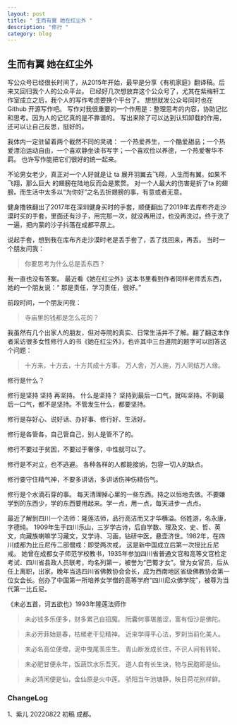 ```yaml
---
layout: post
title: " 生而有翼 她在红尘外 "
description: "修行 "
category: blog
---
```


## 生而有翼 她在红尘外

写公众号已经很长时间了，从2015年开始，最早是分享《有机家庭》翻译稿。后来又回归我个人的公众平台。
已经好几次想放弃这个公众号了，尤其在紫梅轩工作室成立之后，我个人的写作考虑要换个平台了。
想想就发公众号同时也在 Github 开源写作吧。
写作对我很重要的一个作用是：整理思考的内容，协助记忆和思考。因为人的记忆真的是不靠谱的。 
写出来除了可以达到认知卸载的作用，还可以让自己反思，挺好的。

我体内一定驻留着两个截然不同的灵魂： 一个热爱养生，一个酷爱甜品；一个热爱漂泊运动自由，一个喜欢静坐读书写字；一个喜欢俭以养德，一个热爱奢华不羁。
也许写作能把它们很好的统一起来。

不论男女老少，真正对一个人好就是让 ta 展开羽翼去飞翔，人生而有翼。如果不飞翔，那么巨大 的翅膀在陆地反而会是累赘。
对一个人最大的伤害是折了ta 的翅膀。而生活中太多以“为你好”之名去折翅膀的事，有意或者无意。

健身撸铁翻出了2017年在深圳健身买时的手套，顺便翻出了2019年去库布齐走沙漠时买的手套，里面还有沙子，用完那一次，就没再用过，也没再洗过。终于洗了一遍，把内蒙的沙子抖落在成都平原上。 ​​​

说起手套，想到我在库布齐走沙漠时老是丢手套了，丢了找回来，再丢。 当时一个朋友问我：
> 你要思考为什么总是丢东西？

我一直也没有答案。
最近看《她在红尘外》这本书里看到作者同样老师丢东西，她的一个朋友说：“ 那是责任，学习责任，很好。”

前段时间，一个朋友问我：
> 寺庙里的钱都是怎么花的？

我虽然有几个出家人的朋友，但对寺院的真实、日常生活并不了解。翻了翻这本作者采访很多女性修行人的书《她在红尘外》，也许其中三台道院的题字可以回答这个问题：

> 十方来，十方去，十方共成十方事。
> 万人舍，万人施，万人同结万人缘。

修行是什么？

修行是坚持 坚持 再坚持。 什么是坚持？ 坚持到最后一口气，就叫坚持。不到最后一口气，都不是坚持。不管发生什么，都要坚持。

修行是存好心、说好话、办好事、修行好、生活好。

修行是各管各，自己管自己，别人是管不了的。

修行不要过于贫困，不要过于奢侈，中性就可以了。

修行是不对立，也不逃避。 各种各样的人都能接纳，包容一切人的缺点。

修行要守住精气神，不要多讲话，多讲话伤神伤精伤气。

修行是个水滴石穿的事。 每天清理掉心里的一些东西。持之以恒地去做。不要嫌学到的东西少，学的东西要用起来。学一点，用一点，每天进步一点点。



最近了解到四川一个法师：隆莲法师，品行高洁而又才华横溢。俗姓游，名永康，字德纯。
1909年生于四川乐山，三岁学古诗，后自学数、理及文、史、哲、英文，向藏族喇嘛学习藏文，又学诗、习画，钻研中医，悬壶济世。1982年，在四川成都为比丘尼传二部僧戒：即受两次戒，
这是新中国成立后第一次授比丘尼戒。
她曾在成都女子师范学校教书，1935年参加四川省普通文官和高等文官检定考试、四川省县政人员联考，均名列第一，被誉为“巴蜀才女”。曾为女官员，后从任上离职，出家。晚年当选四川省佛教协会会长，成为西南地区省级佛教协会第一位女会长。创办了中国第一所培养女学僧的高等学府“四川尼众佛学院”，被尊为当代第一比丘尼。

《未必五首，诃五欲也》1993年隆莲法师作

> 未必钱多乐便多，财多累己自招魔。
阮囊何事堪羞涩，富有恒沙是佛陀。

> 未必芳菲始是春，枯槎老干见精神。
近来学得平心法，罗刹当前化美人。

> 未必名高位便增，泥中曳尾羡庄生。
青山断发成长住，不识人间有转轮。

> 未必肥甘便永年，饭蔬饮水乐吾天。
道人自有长生诀，物与民胞即是仙。

> 未必清闲便是仙，金仙原是火中莲。
骄阳当午池塘静，映日荷花别样鲜。


### ChangeLog
1、紫儿 20220822 初稿 成都。

